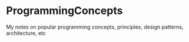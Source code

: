 # ProgrammingConcepts
My notes on popular programming concepts, principles, design patterns, architecture, etc
